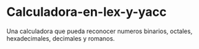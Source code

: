 # Calculadora-en-lex-y-yacc
Una calculadora que pueda reconocer numeros binarios, octales, hexadecimales, decimales y romanos.
